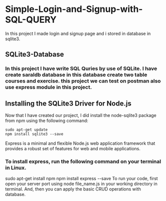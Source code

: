 # Simple-Login-and-Signup-with-SQL-QUERY
In this project I made login and signup page and i stored in database in sqlite3.
## SQLite3-Database
###  In this project I have write SQL Quries by use of SQLite. I have create saraldb database in this database create two table courses and exercise. this project we can test on postman also use express module in this project.

## Installing the SQLite3 Driver for Node.js
Now that I have created our project, I did install the node-sqlite3 package from npm using the following command:

    sudo apt-get update
    npm install sqlite3 --save
Express is a minimal and flexible Node.js web application framework that provides a robust set of features for web and mobile applications.

### To install express, run the following command on your terminal in Linux.
sudo apt-get install npm
npm install express --save
To run your code, first open your server port using node file_name.js in your working directory in terminal. And, then you can apply the basic CRUD operations with database.
 
